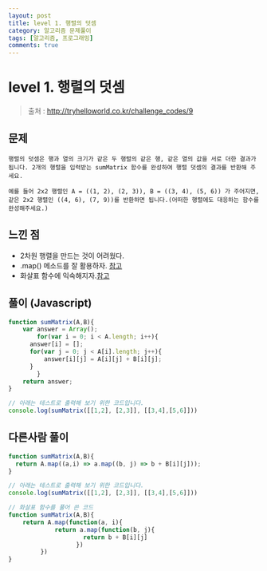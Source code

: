 ```yaml
---
layout: post
title: level 1. 행렬의 덧셈
category: 알고리즘 문제풀이
tags: [알고리즘, 프로그래밍]
comments: true
---
```

# level 1. 행렬의 덧셈
> 출처 : http://tryhelloworld.co.kr/challenge_codes/9

## 문제

```
행렬의 덧셈은 행과 열의 크기가 같은 두 행렬의 같은 행, 같은 열의 값을 서로 더한 결과가 됩니다. 2개의 행렬을 입력받는 sumMatrix 함수를 완성하여 행렬 덧셈의 결과를 반환해 주세요.

예를 들어 2x2 행렬인 A = ((1, 2), (2, 3)), B = ((3, 4), (5, 6)) 가 주어지면, 같은 2x2 행렬인 ((4, 6), (7, 9))를 반환하면 됩니다.(어떠한 행렬에도 대응하는 함수를 완성해주세요.)
```

## 느낀 점
- 2차원 행렬을 만드는 것이 어려웠다.  
- .map() 메소드를 잘 활용하자. [참고](https://wayhome25.github.io/javascript/2017/02/17/js-method/)  
- 화살표 함수에 익숙해지자.[참고](https://wayhome25.github.io/javascript/2017/02/23/js-Arrow-functions/)

## 풀이 (Javascript)
```javascript
function sumMatrix(A,B){
	var answer = Array();
		for(var i = 0; i < A.length; i++){
      answer[i] = [];
      for(var j = 0; j < A[i].length; j++){
          answer[i][j] = A[i][j] + B[i][j];				
      }
		}
	return answer;
}

// 아래는 테스트로 출력해 보기 위한 코드입니다.
console.log(sumMatrix([[1,2], [2,3]], [[3,4],[5,6]]))
```

## 다른사람 풀이
```javascript
function sumMatrix(A,B){
  return A.map((a,i) => a.map((b, j) => b + B[i][j]));
}

// 아래는 테스트로 출력해 보기 위한 코드입니다.
console.log(sumMatrix([[1,2], [2,3]], [[3,4],[5,6]]))

// 화살표 함수를 풀어 쓴 코드
function sumMatrix(A,B){
    return A.map(function(a, i){
             return a.map(function(b, j){
                     return b + B[i][j]
                   })
         })
}
```
